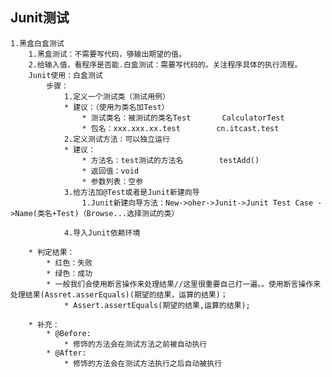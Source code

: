 ##  Junit测试
	1.黑盒白盒测试
		1.黑盒测试：不需要写代码，够输出期望的值。
		2.给输入值，看程序是否能.白盒测试：需要写代码的。关注程序具体的执行流程。
		Junit使用：白盒测试 
			步骤：
				1.定义一个测试类（测试用例）
				* 建议：（使用为类名加Test）
					* 测试类名：被测试的类名Test		CalculatorTest
					* 包名：xxx.xxx.xx.test		cn.itcast.test
				2.定义测试方法：可以独立运行
				* 建议：
					* 方法名：test测试的方法名		testAdd()  
					* 返回值：void
					* 参数列表：空参
				3.给方法加@Test或者是Junit新建向导
					1.Junit新建向导方法：New->oher->Junit->Junit Test Case ->Name(类名+Test)（Browse...选择测试的类）
					
				4.导入Junit依赖环境
		
		* 判定结果：
			* 红色：失败
			* 绿色：成功
			* 一般我们会使用断言操作来处理结果//这里很重要自己打一遍。。使用断言操作来处理结果(Assret.asserEquals)(期望的结果，运算的结果)；
				* Assert.assertEquals(期望的结果,运算的结果);

		* 补充：
			* @Before:
				* 修饰的方法会在测试方法之前被自动执行
			* @After:
				* 修饰的方法会在测试方法执行之后自动被执行